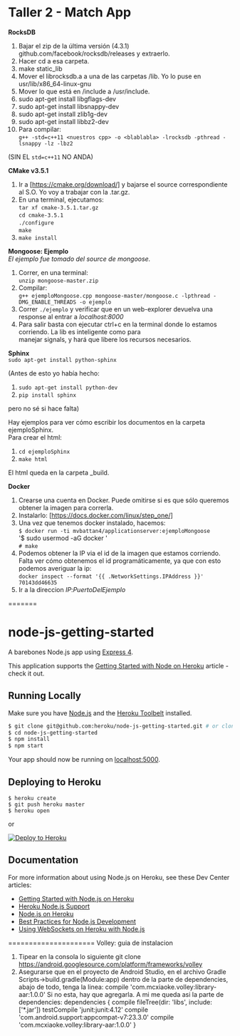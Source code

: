 Taller 2 - Match App
====================   

**RocksDB**  
1. Bajar el zip de la última versión (4.3.1) github.com/facebook/rocksdb/releases y extraerlo.  
2. Hacer cd a esa carpeta.  
3. make static_lib  
4. Mover el librocksdb.a a una de las carpetas /lib. Yo lo puse en usr/lib/x86_64-linux-gnu  
5. Mover lo que está en /include a /usr/include.  
6. sudo apt-get install libgflags-dev  
7. sudo apt-get install libsnappy-dev  
8. sudo apt-get install zlib1g-dev  
9. sudo apt-get install libbz2-dev  
10. Para compilar:  
`g++ -std=c++11 <nuestros cpp> -o <blablabla> -lrocksdb -pthread -lsnappy -lz -lbz2`  

(SIN EL `std=c++11` NO ANDA)  

**CMake v3.5.1**  
1. Ir a [https://cmake.org/download/] y bajarse el source correspondiente al S.O. Yo voy a trabajar con la .tar.gz.  
2. En una terminal, ejecutamos:  
`tar xf cmake-3.5.1.tar.gz`  
`cd cmake-3.5.1`  
`./configure`  
`make`  
3. `make install`  

**Mongoose: Ejemplo**  
_El ejemplo fue tomado del source de mongoose._  
1. Correr, en una terminal:  
`unzip mongoose-master.zip`  
2. Compilar:  
`g++ ejemploMongoose.cpp mongoose-master/mongoose.c -lpthread -DMG_ENABLE_THREADS -o ejemplo`  
3. Correr `./ejemplo` y verificar que en un web-explorer devuelva una response al entrar a _localhost:8000_  
4. Para salir basta con ejecutar ctrl+c en la terminal donde lo estamos corriendo. La lib es inteligente como para  
manejar signals, y hará que libere los recursos necesarios.  

**Sphinx**  
`sudo apt-get install python-sphinx`  

(Antes de esto yo había hecho:

1. `sudo apt-get install python-dev`  
2. `pip install sphinx`  

pero no sé si hace falta)  

Hay ejemplos para ver cómo escribir los documentos en la carpeta ejemploSphinx.  
Para crear el html:  

1. `cd ejemploSphinx`  
2. `make html`  

El html queda en la carpeta _build.  

**Docker**
1. Crearse una cuenta en Docker. Puede omitirse si es que sólo queremos obtener la imagen para correrla.  
2. Instalarlo: [https://docs.docker.com/linux/step_one/]  
3. Una vez que tenemos docker instalado, hacemos:  
`$ docker run -ti mvbattan4/applicationserver:ejemploMongoose`  
'$ sudo usermod -aG docker <username>'  
`# make`  
4. Podemos obtener la IP via el id de la imagen que estamos corriendo.  
Falta ver cómo obtenemos el id programáticamente, ya que con esto podemos averiguar la ip:  
`docker inspect --format '{{ .NetworkSettings.IPAddress }}' 70143dd46635`  
5. Ir a la direccion _IP_:_PuertoDelEjemplo_  

=======
# node-js-getting-started

A barebones Node.js app using [Express 4](http://expressjs.com/).

This application supports the [Getting Started with Node on Heroku](https://devcenter.heroku.com/articles/getting-started-with-nodejs) article - check it out.

## Running Locally

Make sure you have [Node.js](http://nodejs.org/) and the [Heroku Toolbelt](https://toolbelt.heroku.com/) installed.

```sh
$ git clone git@github.com:heroku/node-js-getting-started.git # or clone your own fork
$ cd node-js-getting-started
$ npm install
$ npm start
```

Your app should now be running on [localhost:5000](http://localhost:5000/).

## Deploying to Heroku

```
$ heroku create
$ git push heroku master
$ heroku open
```
or

[![Deploy to Heroku](https://www.herokucdn.com/deploy/button.png)](https://heroku.com/deploy)

## Documentation

For more information about using Node.js on Heroku, see these Dev Center articles:

- [Getting Started with Node.js on Heroku](https://devcenter.heroku.com/articles/getting-started-with-nodejs)
- [Heroku Node.js Support](https://devcenter.heroku.com/articles/nodejs-support)
- [Node.js on Heroku](https://devcenter.heroku.com/categories/nodejs)
- [Best Practices for Node.js Development](https://devcenter.heroku.com/articles/node-best-practices)
- [Using WebSockets on Heroku with Node.js](https://devcenter.heroku.com/articles/node-websockets)

=====================
Volley: guia de instalacion
1. Tipear en la consola lo siguiente
git clone https://android.googlesource.com/platform/frameworks/volley
2. Asegurarse que en el proyecto de Android Studio, en el archivo Gradle Scripts->build.gradle(Module:app) 
dentro de la parte de dependencies, abajo de todo, tenga la linea:
compile 'com.mcxiaoke.volley:library-aar:1.0.0'
Si no esta, hay que agregarla. A mi me queda asi la parte de dependencies:
dependencies {
    compile fileTree(dir: 'libs', include: ['*.jar'])
    testCompile 'junit:junit:4.12'
    compile 'com.android.support:appcompat-v7:23.3.0'
    compile 'com.mcxiaoke.volley:library-aar:1.0.0'
}
